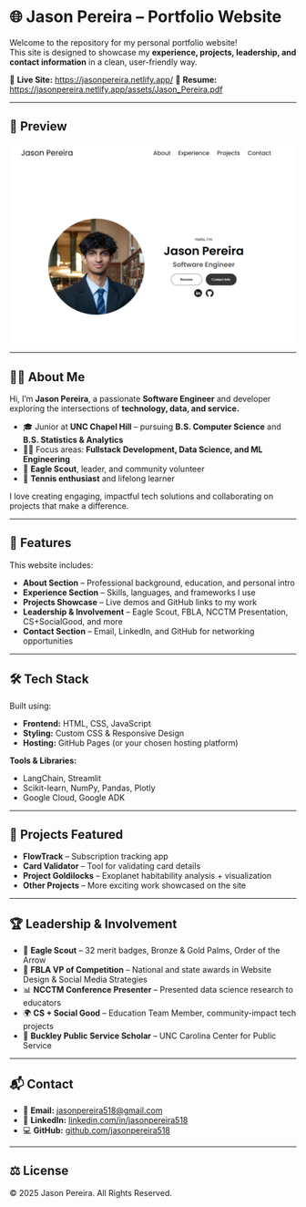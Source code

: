 

# 🌐 Jason Pereira – Portfolio Website

Welcome to the repository for my personal portfolio website!  
This site is designed to showcase my **experience, projects, leadership, and contact information** in a clean, user-friendly way.  

🔗 **Live Site:** https://jasonpereira.netlify.app/ 
📄 **Resume:** https://jasonpereira.netlify.app/assets/Jason_Pereira.pdf

---

## 📸 Preview  

![Portfolio Screenshot](./assets/imageThumbnail.png)  

---

## 👨‍💻 About Me  

Hi, I’m **Jason Pereira**, a passionate **Software Engineer** and developer exploring the intersections of **technology, data, and service.**  

- 🎓 Junior at **UNC Chapel Hill** – pursuing **B.S. Computer Science** and **B.S. Statistics & Analytics**  
- 👨‍💻 Focus areas: **Fullstack Development, Data Science, and ML Engineering**  
- 🦅 **Eagle Scout**, leader, and community volunteer  
- 🎾 **Tennis enthusiast** and lifelong learner  

I love creating engaging, impactful tech solutions and collaborating on projects that make a difference.  

---

## 🚀 Features  

This website includes:  
- **About Section** – Professional background, education, and personal intro  
- **Experience Section** – Skills, languages, and frameworks I use  
- **Projects Showcase** – Live demos and GitHub links to my work  
- **Leadership & Involvement** – Eagle Scout, FBLA, NCCTM Presentation, CS+SocialGood, and more  
- **Contact Section** – Email, LinkedIn, and GitHub for networking opportunities  

---

## 🛠️ Tech Stack  

Built using:  
- **Frontend:** HTML, CSS, JavaScript  
- **Styling:** Custom CSS & Responsive Design  
- **Hosting:** GitHub Pages (or your chosen hosting platform)  

**Tools & Libraries:**  
- LangChain, Streamlit  
- Scikit-learn, NumPy, Pandas, Plotly  
- Google Cloud, Google ADK

---

## 📂 Projects Featured  

- **FlowTrack** – Subscription tracking app  
- **Card Validator** – Tool for validating card details  
- **Project Goldilocks** – Exoplanet habitability analysis + visualization  
- **Other Projects** – More exciting work showcased on the site  

---

## 🏆 Leadership & Involvement  

- 🦅 **Eagle Scout** – 32 merit badges, Bronze & Gold Palms, Order of the Arrow  
- 💼 **FBLA VP of Competition** – National and state awards in Website Design & Social Media Strategies  
- 📊 **NCCTM Conference Presenter** – Presented data science research to educators  
- 🌍 **CS + Social Good** – Education Team Member, community-impact tech projects  
- 🏅 **Buckley Public Service Scholar** – UNC Carolina Center for Public Service  

---

## 📬 Contact  

- 📧 **Email:** [jasonpereira518@gmail.com](mailto:jasonpereira518@gmail.com)  
- 💼 **LinkedIn:** [linkedin.com/in/jasonpereira518](https://linkedin.com/in/jasonpereira518)  
- 💻 **GitHub:** [github.com/jasonpereira518](https://github.com/jasonpereira518)  

---

## ⚖️ License  

© 2025 Jason Pereira. All Rights Reserved.
